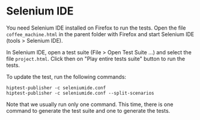 Selenium IDE
============

You need Selenium IDE installed on Firefox to run the tests. Open the file ``coffee_machine.html`` in the parent folder with Firefox and start Selenium IDE (tools > Selenium IDE).

In Selenium IDE, open a test suite (File > Open Test Suite ...) and select the file ``project.html``. Click then on "Play entire tests suite" button to run the tests.

To update the test, run the following commands:

    hiptest-publisher -c seleniumide.conf
    hiptest-publisher -c seleniumide.conf --split-scenarios

Note that we usually run only one command. This time, there is one command to generate the test suite and one to generate the tests.

